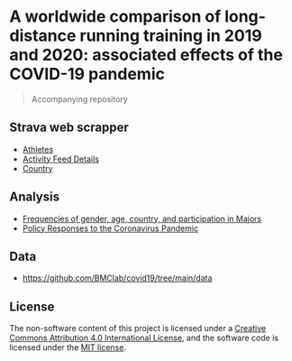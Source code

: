 # A worldwide comparison of long-distance running training in 2019 and 2020: associated effects of the COVID-19 pandemic

> Accompanying repository

## Strava web scrapper  
 - [Athletes](https://github.com/BMClab/covid19/blob/main/strava-scraper/webscrap_athletes.ipynb)  
 - [Activity Feed Details](https://github.com/BMClab/covid19/blob/main/strava-scraper/webscrap_activities.ipynb)  
 - [Country](https://github.com/BMClab/covid19/blob/main/strava-scraper/webscrap_countries.ipynb)  

## Analysis
 - [Frequencies of gender, age, country, and participation in Majors](https://github.com/BMClab/covid19/blob/main/analyses/gender_age_country_majors.ipynb)  
 - [Policy Responses to the Coronavirus Pandemic](https://github.com/BMClab/covid19/blob/main/analyses/coronavirus_policy_responses.ipynb)  

## Data  
 - https://github.com/BMClab/covid19/tree/main/data


## License

The non-software content of this project is licensed under a [Creative Commons Attribution 4.0 International License](http://creativecommons.org/licenses/by/4.0/), and the software code is licensed under the [MIT license](https://opensource.org/licenses/mit-license.php).
